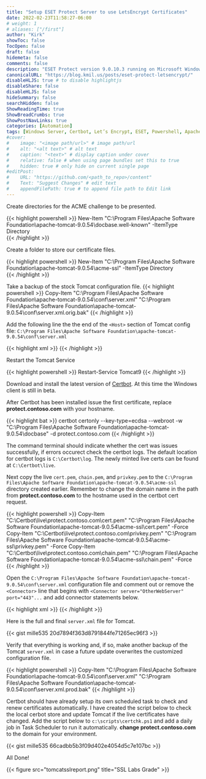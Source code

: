 ```yaml
---
title: "Setup ESET Protect Server to use LetsEncrypt Certificates"
date: 2022-02-23T11:58:27-06:00
# weight: 1
# aliases: ["/first"]
author: "Kirk"
showToc: false
TocOpen: false
draft: false
hidemeta: false
comments: false
description: "ESET Protect version 9.0.10.3 running on Microsoft Windows Server 2019"
canonicalURL: "https://blog.kmil.us/posts/eset-protect-letsencrypt/"
disableHLJS: true # to disable highlightjs
disableShare: false
disableHLJS: false
hideSummary: false
searchHidden: false
ShowReadingTime: true
ShowBreadCrumbs: true
ShowPostNavLinks: true
categories: [Automation]
tags: [Windows Server, Certbot, Let’s Encrypt, ESET, Powershell, Apache Tomcat, SSL]
#cover:
#    image: "<image path/url>" # image path/url
#    alt: "<alt text>" # alt text
#    caption: "<text>" # display caption under cover
#    relative: false # when using page bundles set this to true
#    hidden: true # only hide on current single page
#editPost:
#    URL: "https://github.com/<path_to_repo>/content"
#    Text: "Suggest Changes" # edit text
#    appendFilePath: true # to append file path to Edit link
---
```

Create directories for the ACME challenge to be presented.

{{< highlight powershell >}}
New-Item "C:\Program Files\Apache Software Foundation\apache-tomcat-9.0.54\docbase\.well-known" -ItemType Directory  
{{< /highlight >}}

Create a folder to store our certificate files.

{{< highlight powershell >}}
New-Item "C:\Program Files\Apache Software Foundation\apache-tomcat-9.0.54\acme-ssl" -ItemType Directory  
{{< /highlight >}}

Take a backup of the stock Tomcat configuration file.
{{< highlight powershell >}}
Copy-Item "C:\Program Files\Apache Software Foundation\apache-tomcat-9.0.54\conf\server.xml" "C:\Program Files\Apache Software Foundation\apache-tomcat-9.0.54\conf\server.xml.orig.bak"
{{< /highlight >}}

Add the following line the the end of the `<Host>` section of Tomcat config file: `C:\Program Files\Apache Software Foundation\apache-tomcat-9.0.54\conf\server.xml`

{{< highlight xml >}}
<Context docBase="C:\Program Files\Apache Software Foundation\apache-tomcat-9.0.54\docbase\.well-known" path="/.well-known" />
{{< /highlight >}}

Restart the Tomcat Service

{{< highlight powershell >}}
Restart-Service Tomcat9
{{< /highlight >}}

Download and install the latest version of [Certbot](https://certbot.eff.org). At this time the Windows client is still in beta. 

After Certbot has been installed issue the first certificate, replace **protect.contoso.com** with your hostname. 

{{< highlight bat >}}
certbot certonly --key-type=ecdsa --webroot -w "C:\Program Files\Apache Software Foundation\apache-tomcat-9.0.54\docbase" -d protect.contoso.com
{{< /highlight >}}

The command terminal should indicate whether the cert was issues successfully, if errors occurect check the certbot logs. The default location for certbot logs is `C:\Certbot\log`. The newly minted live certs can be found at `C:\Certbot\live`.

Next copy the live `cert.pem`, `chain.pem`, and `privkey.pem` to the `C:\Program Files\Apache Software Foundation\apache-tomcat-9.0.54\acme-ssl` directory created earlier. Remember to change the domain name in the path from **protect.contoso.com** to the hostname used in the certbot cert request.

{{< highlight powershell >}}
Copy-Item "C:\Certbot\live\protect.contoso.com\cert.pem" "C:\Program Files\Apache Software Foundation\apache-tomcat-9.0.54\acme-ssl\cert.pem" -Force
Copy-Item "C:\Certbot\live\protect.contoso.com\privkey.pem" "C:\Program Files\Apache Software Foundation\apache-tomcat-9.0.54\acme-ssl\privkey.pem" -Force
Copy-Item "C:\Certbot\live\protect.contoso.com\chain.pem" "C:\Program Files\Apache Software Foundation\apache-tomcat-9.0.54\acme-ssl\chain.pem" -Force
{{< /highlight >}}

Open the `C:\Program Files\Apache Software Foundation\apache-tomcat-9.0.54\conf\server.xml` configuration file and comment out or remove the `<Connector>` line that begins with `<Connector server="OtherWebServer" port="443"...` and add connector statements below.

{{< highlight xml >}}
<Connector server="OtherWebServer" port="443" protocol="org.apache.coyote.http11.Http11NioProtocol" maxThreads="150" SSLEnabled="true" secure="true" scheme="https">
    <SSLHostConfig protocols="TLSv1.2,TLSv1.3" honorCipherOrder="true" clientAuth="false" ciphers="TLS_AES_256_GCM_SHA384, TLS_CHACHA20_POLY1305_SHA256, TLS_AES_128_GCM_SHA256, TLS_ECDHE_RSA_WITH_AES_256_GCM_SHA384, TLS_DHE_RSA_WITH_AES_256_GCM_SHA384, TLS_ECDHE_ECDSA_WITH_AES_256_GCM_SHA384, TLS_ECDHE_ECDSA_WITH_AES_128_GCM_SHA256, TLS_ECDHE_RSA_WITH_AES_128_GCM_SHA256, TLS_DHE_RSA_WITH_AES_128_GCM_SHA256, TLS_ECDHE_ECDSA_WITH_CHACHA20_POLY1305_SHA256, TLS_ECDHE_RSA_WITH_CHACHA20_POLY1305_SHA256">
            <Certificate certificateFile="acme-ssl\cert.pem" certificateKeyFile="acme-ssl\privkey.pem" certificateChainFile="acme-ssl\chain.pem" />
    </SSLHostConfig>
</Connector>
{{< /highlight >}}

Here is the full and final `server.xml` file for Tomcat. 

{{< gist mille535 20d7894f363d8791844fe71265ec96f3 >}}

Verify that everything is working and, if so, make another backup of the Tomcat `server.xml` in case a future update overwrites the customized configuration file. 

{{< highlight powershell >}}
Copy-Item "C:\Program Files\Apache Software Foundation\apache-tomcat-9.0.54\conf\server.xml" "C:\Program Files\Apache Software Foundation\apache-tomcat-9.0.54\conf\server.xml.prod.bak"
{{< /highlight >}}

Certbot should have already setup its own scheduled task to check and renew certificates automatically. I have created the script below to check the local cerbot store and update Tomcat if the live certificates have changed. Add the script below to `c:\scripts\certchk.ps1` and add a daily job in Task Scheduler to run it automatically. **change protect.contoso.com** to the domain for your environment. 

{{< gist mille535 66cadbb5b3f09d402e4054d5c7e107bc >}}

All Done!

{{< figure src="tomcatsslreport.png" title="SSL Labs Grade" >}}